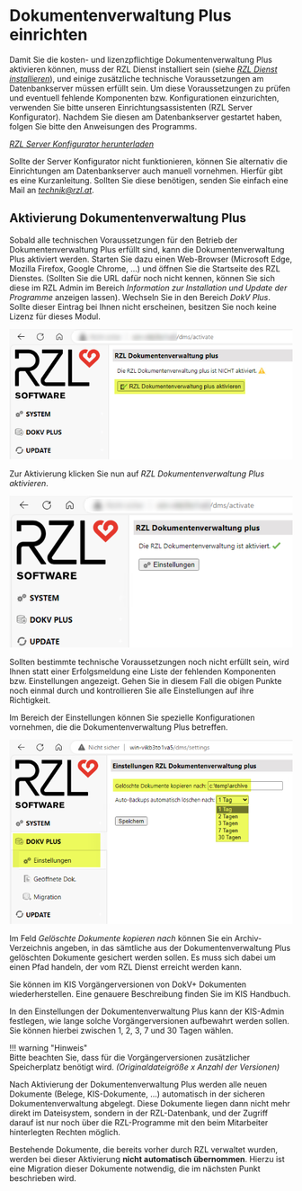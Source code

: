 # Dokumentenverwaltung Plus einrichten

Damit Sie die kosten- und lizenzpflichtige Dokumentenverwaltung Plus
aktivieren können, muss der RZL Dienst installiert sein (siehe
[*RZL Dienst installieren*](/setup/dienst-installieren)), und einige zusätzliche
technische Voraussetzungen am Datenbankserver müssen erfüllt sein.
Um diese Voraussetzungen zu prüfen und eventuell fehlende Komponenten
bzw. Konfigurationen einzurichten, verwenden Sie bitte unseren
Einrichtungsassistenten (RZL Server Konfigurator). Nachdem Sie diesen
am Datenbankserver gestartet haben, folgen Sie bitte den Anweisungen
des Programms.

[*RZL Server Konfigurator herunterladen*](https://rzl.blob.core.windows.net/programme/RZL.Server.Configurator.zip)

Sollte der Server Konfigurator nicht funktionieren, können Sie
alternativ die Einrichtungen am Datenbankserver auch manuell vornehmen.
Hierfür gibt es eine Kurzanleitung. Sollten Sie diese benötigen, senden
Sie einfach eine Mail an [*technik@rzl.at*](mailto:technik@rzl.at).

## Aktivierung Dokumentenverwaltung Plus

Sobald alle technischen Voraussetzungen für den Betrieb der
Dokumentenverwaltung Plus erfüllt sind, kann die Dokumentenverwaltung
Plus aktiviert werden. Starten Sie dazu einen Web-Browser
(Microsoft Edge, Mozilla Firefox, Google Chrome, ...) und öffnen Sie die
Startseite des RZL Dienstes. (Sollten Sie die URL dafür noch nicht
kennen, können Sie sich diese im RZL Admin im Bereich
*Information zur Installation und Update der Programme* anzeigen lassen).
Wechseln Sie in den Bereich *DokV Plus*. Sollte dieser Eintrag bei Ihnen
nicht erscheinen, besitzen Sie noch keine Lizenz für dieses Modul.

![Dokumentenverwaltung Plus aktivieren](img/DokVPlus_Aktivieren.png)

Zur Aktivierung klicken Sie nun auf *RZL Dokumentenverwaltung Plus aktivieren*.

![Dokumentenverwaltung Plus erfolgreich aktiviert](img/DokVPlus_AktivierungErfolgreich.png)

Sollten bestimmte technische Voraussetzungen noch nicht erfüllt sein,
wird Ihnen statt einer Erfolgsmeldung eine Liste der fehlenden
Komponenten bzw. Einstellungen angezeigt. Gehen Sie in diesem Fall die
obigen Punkte noch einmal durch und kontrollieren Sie alle Einstellungen
auf ihre Richtigkeit.

Im Bereich der Einstellungen können Sie spezielle Konfigurationen
vornehmen, die die Dokumentenverwaltung Plus betreffen.

![Dokumentenverwaltung Plus Einstellung für gelöschte Dokumente](img/DokVPlus_EinstellungenGeloeschteDokumente.png)

Im Feld *Gelöschte Dokumente kopieren nach* können Sie ein
Archiv-Verzeichnis angeben, in das sämtliche aus der Dokumentenverwaltung
Plus gelöschten Dokumente gesichert werden sollen. Es muss sich dabei um
einen Pfad handeln, der vom RZL Dienst erreicht werden kann.

Sie können im KIS Vorgängerversionen von DokV+ Dokumenten
wiederherstellen. Eine genauere Beschreibung finden Sie im KIS Handbuch.

In den Einstellungen der Dokumentenverwaltung Plus kann der KIS-Admin
festlegen, wie lange solche Vorgängerversionen aufbewahrt werden sollen.
Sie können hierbei zwischen 1, 2, 3, 7 und 30 Tagen wählen.

!!! warning "Hinweis"  
    Bitte beachten Sie, dass für die Vorgängerversionen zusätzlicher
    Speicherplatz benötigt wird. *(Originaldateigröße x Anzahl der Versionen)*

Nach Aktivierung der Dokumentenverwaltung Plus werden alle neuen
Dokumente (Belege, KIS-Dokumente, …) automatisch in der sicheren
Dokumentenverwaltung abgelegt. Diese Dokumente liegen dann nicht mehr
direkt im Dateisystem, sondern in der RZL-Datenbank, und der Zugriff
darauf ist nur noch über die RZL-Programme mit den beim Mitarbeiter
hinterlegten Rechten möglich.

Bestehende Dokumente, die bereits vorher durch RZL verwaltet wurden,
werden bei dieser Aktivierung **nicht automatisch übernommen**.
Hierzu ist eine Migration dieser Dokumente notwendig, die im nächsten
Punkt beschrieben wird.